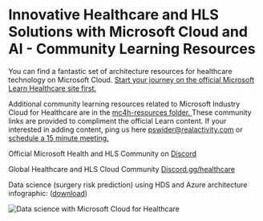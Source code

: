 # Innovative Healthcare and HLS Solutions with Microsoft Cloud and AI - Community Learning Resources

You can find a fantastic set of architecture resources for healthcare technology on Microsoft Cloud. [Start your journey on the official Microsoft Learn Healthcare site first.](https://learn.microsoft.com/en-us/azure/architecture/industries/healthcare)

Additional community learning resources related to Microsoft Industry Cloud for Healthcare are in the [mc4h-resources folder. ](https://github.com/pswider/Microsoft-Cloud-for-Healthcare-Architect-Resources/blob/main/mc4h-resources/mc4h-resources.md) These community links are provided to compliment the official Learn content. If your interested in adding content, ping us here pswider@realactivity.com or [schedule a 15 minute meeting.](https://calendly.com/paulswider)

Official Microsoft Health and HLS Community on [Discord](https://discord.com/channels/983406607717240842/1019665511673516042)

Global Healthcare and HLS Cloud Community [Discord.gg/healthcare](https://discord.gg/healthcare)

Data science (surgery risk prediction) using HDS and Azure architecture infographic: ([download](https://arch-center.azureedge.net/surgery-risk-models.vsdx))

![Data science with Microsoft Cloud for Healthcare](https://github.com/pswider/mc4h/blob/main/mc4h-resources/predict-hospital-readmissions-machine-learning.svg)

